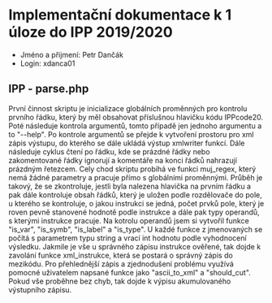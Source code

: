 # Implementační dokumentace k 1 úloze do IPP 2019/2020
 - Jméno a přijmení: Petr Dančák
 - Login: xdanca01

## IPP - parse.php
První činnost skriptu je inicializace globálních proměnných pro kontrolu prvního řádku, který by měl obsahovat příslušnou hlavičku kódu IPPcode20. Poté následuje kontrola argumentů, tomto případě jen jednoho argumentu a to "--help". Po kontrole argumentů se přejde k vytvoření prostoru pro xml zápis výstupu, do kterého se dále ukládá výstup xmlwriter funkcí. Dále následuje cyklus čtení po řádku, kde se prázdné řádky nebo zakomentované řádky ignorují a komentáře na konci řádků nahrazují prázdným řetezcem.
Cely chod skriptu probíhá ve funkci muj_regex, který nemá žádné parametry a pracuje přímo s globálními proměnnými. Průběh je takový, že se zkontroluje, jestli byla nalezena hlavička na prvním řádku a pak dále kontroluje obsah řádků, který je uložen podle rozdělovače do pole, u kterého se kontroluje, o jakou instrukci se jedná, počet prvků pole, který je roven pevně stanovené hodnotě podle instrukce a dále pak typy operandů, s kterými instrukce pracuje. Na kotrolu operandů jsem si vytvořil funkce "is_var", "is_symb", "is_label" a "is_type". U každé funkce z jmenovaných se počítá s parametrem typu string a vrací int hodnotu podle vyhodnocení výsledku.
Jakmile je vše u správného zápisu instrukce ověřené, tak dojde k zavolání funkce xml_instrukce, která se postará o správný zápis do mezikódu. Pro přehlednější zápis a zjednodušení problému využívá pomocné uživatelem napsané funkce jako "ascii_to_xml" a "should_cut". Pokud vše proběhne bez chyb, tak dojde k výpisu akumulovaného výstupního zápisu.
